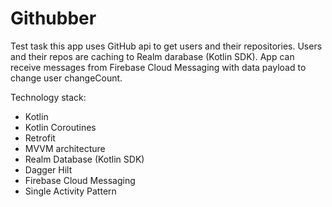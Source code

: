 # Githubber
Test task
this app uses GitHub api to get users and their repositories. Users and their repos are caching to Realm darabase (Kotlin SDK). App can receive messages from Firebase Cloud Messaging with data payload to change user changeCount.

Technology stack:
- Kotlin
- Kotlin Coroutines
- Retrofit
- MVVM architecture
- Realm Database (Kotlin SDK)
- Dagger Hilt
- Firebase Cloud Messaging
- Single Activity Pattern
